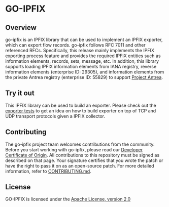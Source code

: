 # GO-IPFIX

## Overview
go-ipfix is an IPFIX library that can be used to implement an IPFIX exporter, which can export flow records. go-ipfix follows RFC 7011 and other referenced RFCs. Specifically, this release mainly implements the IPFIX exporting process feature and provides the required IPFIX entities such as information elements, records, sets, message, etc. In addition, this library supports loading IPFIX information elements from IANA registry, reverse information elements (enterprise ID: 29305), and information elements from the private Antrea registry (enterprise ID: 55829) to support [Project Antrea](https://antrea.io/).

## Try it out
This IPFIX library can be used to build an exporter. Please check out the [exporter tests](https://github.com/vmware/go-ipfix/blob/master/pkg/exporter/process_test.go) to get an idea on how to build exporter on top of TCP and UDP transport protocols given a IPFIX collector.

## Contributing

The go-ipfix project team welcomes contributions from the community. Before you start working with go-ipfix, please
read our [Developer Certificate of Origin](https://cla.vmware.com/dco). All contributions to this repository must be
signed as described on that page. Your signature certifies that you wrote the patch or have the right to pass it on
as an open-source patch. For more detailed information, refer to [CONTRIBUTING.md](CONTRIBUTING.md).

## License
GO-IPFIX is licensed under the [Apache License, version 2.0](https://github.com/vmware/go-ipfix/blob/master/LICENSE)
